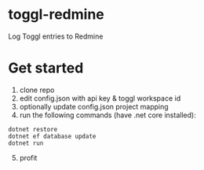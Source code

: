 # toggl-redmine
Log Toggl entries to Redmine


# Get started

1. clone repo
2. edit config.json with api key & toggl workspace id
3. optionally update config.json project mapping
4. run the following commands (have .net core installed):

```
dotnet restore
dotnet ef database update
dotnet run
```

5. profit